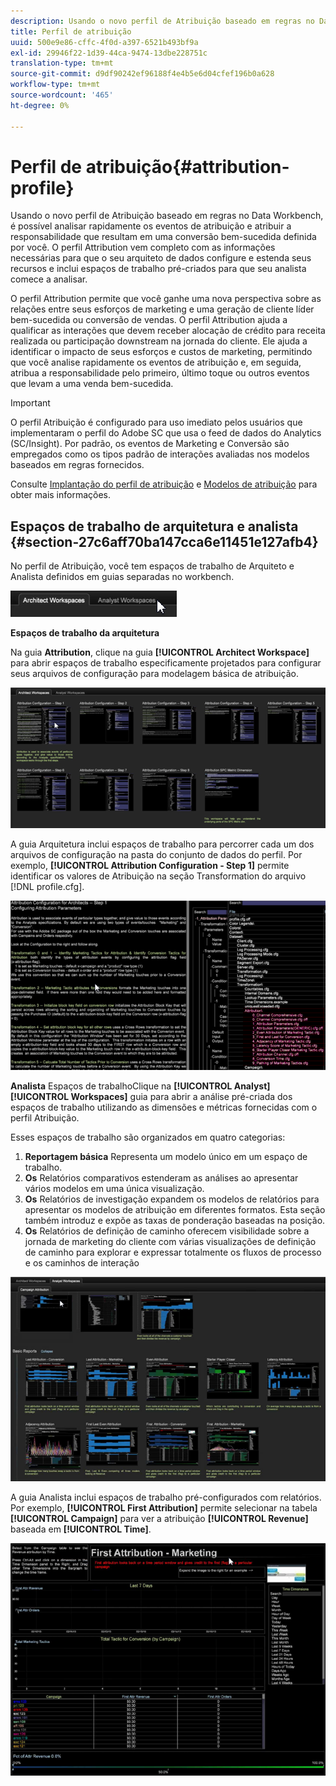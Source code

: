 ```yaml
---
description: Usando o novo perfil de Atribuição baseado em regras no Data Workbench, é possível analisar rapidamente os eventos de atribuição e atribuir a responsabilidade que resultam em uma conversão bem-sucedida definida por você. O perfil Attribution vem completo com as informações necessárias para que o seu arquiteto de dados configure e estenda seus recursos e inclui espaços de trabalho pré-criados para que seu analista comece a analisar.
title: Perfil de atribuição
uuid: 500e9e86-cffc-4f0d-a397-6521b493bf9a
exl-id: 29946f22-1d39-44ca-9474-13dbe228751c
translation-type: tm+mt
source-git-commit: d9df90242ef96188f4e4b5e6d04cfef196b0a628
workflow-type: tm+mt
source-wordcount: '465'
ht-degree: 0%

---
```


# Perfil de atribuição{#attribution-profile}

Usando o novo perfil de Atribuição baseado em regras no Data Workbench, é possível analisar rapidamente os eventos de atribuição e atribuir a responsabilidade que resultam em uma conversão bem-sucedida definida por você. O perfil Attribution vem completo com as informações necessárias para que o seu arquiteto de dados configure e estenda seus recursos e inclui espaços de trabalho pré-criados para que seu analista comece a analisar.

O perfil Attribution permite que você ganhe uma nova perspectiva sobre as relações entre seus esforços de marketing e uma geração de cliente líder bem-sucedida ou conversão de vendas. O perfil Attribution ajuda a qualificar as interações que devem receber alocação de crédito para receita realizada ou participação downstream na jornada do cliente. Ele ajuda a identificar o impacto de seus esforços e custos de marketing, permitindo que você analise rapidamente os eventos de atribuição e, em seguida, atribua a responsabilidade pelo primeiro, último toque ou outros eventos que levam a uma venda bem-sucedida.

<!-- <a id="section_648A288E4CA84D579884BC161085C4D5"></a> -->

>[!IMPORTANT]
>
>O perfil Atribuição é configurado para uso imediato pelos usuários que implementaram o perfil do Adobe SC que usa o feed de dados do Analytics (SC/Insight). Por padrão, os eventos de Marketing e Conversão são empregados como os tipos padrão de interações avaliadas nos modelos baseados em regras fornecidos.

Consulte [Implantação do perfil de atribuição](../../../../home/c-get-started/c-attribution-profiles/c-rules-attrib/c-attrib-profile-deploy.md#concept-fbcb5800cd6a40cc901e61f3882988c0) e [Modelos de atribuição](../../../../home/c-get-started/c-attribution-profiles/c-rules-attrib/c-attrib-models.md#concept-e209c7e86a5c4008ad6d78fdf4ea032d) para obter mais informações.

## Espaços de trabalho de arquitetura e analista {#section-27c6aff70ba147cca6e11451e127afb4}

No perfil de Atribuição, você tem espaços de trabalho de Arquiteto e Analista definidos em guias separadas no workbench.

![](assets/attribution_profile_tabs.png)

**Espaços de trabalho da arquitetura**

Na guia **Attribution**, clique na guia **[!UICONTROL Architect Workspace]** para abrir espaços de trabalho especificamente projetados para configurar seus arquivos de configuração para modelagem básica de atribuição.

![](assets/attribution_profile_arch.png)

A guia Arquitetura inclui espaços de trabalho para percorrer cada um dos arquivos de configuração na pasta do conjunto de dados do perfil. Por exemplo, **[!UICONTROL Attribution Configuration - Step 1]** permite identificar os valores de Atribuição na seção Transformation do arquivo [!DNL profile.cfg].

![](assets/attribution_profile_arch_step1.png)

**Analista** Espaços de trabalhoClique na  **[!UICONTROL Analyst]** **[!UICONTROL Workspaces]** guia para abrir a análise pré-criada dos espaços de trabalho utilizando as dimensões e métricas fornecidas com o perfil Atribuição.

Esses espaços de trabalho são organizados em quatro categorias:

1. **Reportagem básica** Representa um modelo único em um espaço de trabalho.
1. **Os** Relatórios comparativos estenderam as análises ao apresentar vários modelos em uma única visualização.
1. **Os** Relatórios de investigação expandem os modelos de relatórios para apresentar os modelos de atribuição em diferentes formatos. Esta seção também introduz e expõe as taxas de ponderação baseadas na posição.
1. **Os** Relatórios de definição de caminho oferecem visibilidade sobre a jornada de marketing do cliente com várias visualizações de definição de caminho para explorar e expressar totalmente os fluxos de processo e os caminhos de interação

![](assets/attribution_profile_analyst.png)

A guia Analista inclui espaços de trabalho pré-configurados com relatórios. Por exemplo, **[!UICONTROL First Attribution]** permite selecionar na tabela **[!UICONTROL Campaign]** para ver a atribuição **[!UICONTROL Revenue]** baseada em **[!UICONTROL Time]**.

![](assets/attribution_profile_analyst_step1.png)
